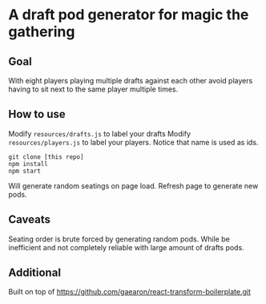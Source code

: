 # A draft pod generator for magic the gathering

## Goal
With eight players playing multiple drafts against each other avoid players having to sit next to the same player multiple times.

## How to use
Modify `resources/drafts.js` to label your drafts
Modify `resources/players.js` to label your players. Notice that name is used as ids.

```
git clone [this repo]
npm install
npm start
```

Will generate random seatings on page load. Refresh page to generate new pods.

## Caveats
Seating order is brute forced by generating random pods. While be inefficient and not completely reliable with large amount of drafts pods.

## Additional

Built on top of https://github.com/gaearon/react-transform-boilerplate.git
